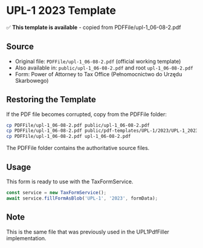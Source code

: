 # UPL-1 2023 Template

✅ **This template is available** - copied from PDFFile/upl-1_06-08-2.pdf

## Source
- Original file: `PDFFile/upl-1_06-08-2.pdf` (official working template)
- Also available in: `public/upl-1_06-08-2.pdf` and root `upl-1_06-08-2.pdf`
- Form: Power of Attorney to Tax Office (Pełnomocnictwo do Urzędu Skarbowego)

## Restoring the Template
If the PDF file becomes corrupted, copy from the PDFFile folder:

```bash
cp PDFFile/upl-1_06-08-2.pdf public/upl-1_06-08-2.pdf
cp PDFFile/upl-1_06-08-2.pdf public/pdf-templates/UPL-1/2023/UPL-1_2023.pdf
cp PDFFile/upl-1_06-08-2.pdf upl-1_06-08-2.pdf
```

The PDFFile folder contains the authoritative source files.

## Usage
This form is ready to use with the TaxFormService.

```typescript
const service = new TaxFormService();
await service.fillFormAsBlob('UPL-1', '2023', formData);
```

## Note
This is the same file that was previously used in the UPL1PdfFiller implementation.
